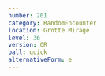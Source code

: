 ```yaml
---
number: 201
category: RandomEncounter
location: Grotte Mirage
level: 36
version: OR
ball: quick
alternativeForm: e
---
```

